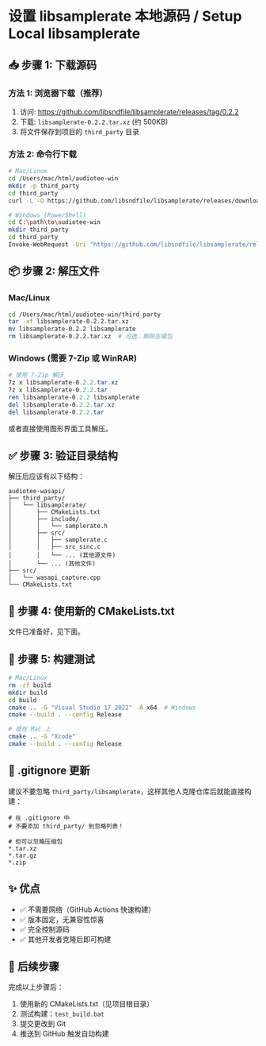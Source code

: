 # 设置 libsamplerate 本地源码 / Setup Local libsamplerate

## 📥 步骤 1: 下载源码

### 方法 1: 浏览器下载（推荐）

1. 访问: https://github.com/libsndfile/libsamplerate/releases/tag/0.2.2
2. 下载: `libsamplerate-0.2.2.tar.xz` (约 500KB)
3. 将文件保存到项目的 `third_party` 目录

### 方法 2: 命令行下载

```bash
# Mac/Linux
cd /Users/mac/html/audiotee-win
mkdir -p third_party
cd third_party
curl -L -O https://github.com/libsndfile/libsamplerate/releases/download/0.2.2/libsamplerate-0.2.2.tar.xz

# Windows (PowerShell)
cd C:\path\to\audiotee-win
mkdir third_party
cd third_party
Invoke-WebRequest -Uri "https://github.com/libsndfile/libsamplerate/releases/download/0.2.2/libsamplerate-0.2.2.tar.xz" -OutFile "libsamplerate-0.2.2.tar.xz"
```

## 📦 步骤 2: 解压文件

### Mac/Linux
```bash
cd /Users/mac/html/audiotee-win/third_party
tar -xf libsamplerate-0.2.2.tar.xz
mv libsamplerate-0.2.2 libsamplerate
rm libsamplerate-0.2.2.tar.xz  # 可选：删除压缩包
```

### Windows (需要 7-Zip 或 WinRAR)
```powershell
# 使用 7-Zip 解压
7z x libsamplerate-0.2.2.tar.xz
7z x libsamplerate-0.2.2.tar
ren libsamplerate-0.2.2 libsamplerate
del libsamplerate-0.2.2.tar.xz
del libsamplerate-0.2.2.tar
```

或者直接使用图形界面工具解压。

## ✅ 步骤 3: 验证目录结构

解压后应该有以下结构：

```
audiotee-wasapi/
├── third_party/
│   └── libsamplerate/
│       ├── CMakeLists.txt
│       ├── include/
│       │   └── samplerate.h
│       ├── src/
│       │   ├── samplerate.c
│       │   ├── src_sinc.c
│       │   └── ... (其他源文件)
│       └── ... (其他文件)
├── src/
│   └── wasapi_capture.cpp
└── CMakeLists.txt
```

## 🔧 步骤 4: 使用新的 CMakeLists.txt

文件已准备好，见下面。

## 🎯 步骤 5: 构建测试

```bash
# Mac/Linux
rm -rf build
mkdir build
cd build
cmake .. -G "Visual Studio 17 2022" -A x64  # Windows
cmake --build . --config Release

# 或在 Mac 上
cmake .. -G "Xcode"
cmake --build . --config Release
```

## 📝 .gitignore 更新

建议不要忽略 `third_party/libsamplerate`，这样其他人克隆仓库后就能直接构建：

```gitignore
# 在 .gitignore 中
# 不要添加 third_party/ 到忽略列表！

# 但可以忽略压缩包
*.tar.xz
*.tar.gz
*.zip
```

## ✨ 优点

- ✅ 不需要网络（GitHub Actions 快速构建）
- ✅ 版本固定，无兼容性惊喜
- ✅ 完全控制源码
- ✅ 其他开发者克隆后即可构建

## 🚀 后续步骤

完成以上步骤后：
1. 使用新的 CMakeLists.txt（见项目根目录）
2. 测试构建：`test_build.bat`
3. 提交更改到 Git
4. 推送到 GitHub 触发自动构建

